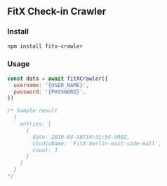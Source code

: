 ## FitX Check-in Crawler

### Install

```sh
npm install fitx-crawler
```

### Usage

```js
const data = await fitXCrawler({
  username: '{USER_NAME}',
  password: '{PASSWORD}',
})

/* Sample result
  {
    entries: [
      {
        date: 2019-03-10T14:31:54.000Z,
        studioName: 'FitX berlin-east-side-mall',
        count: 1
      }
    ]
  }
*/
```
